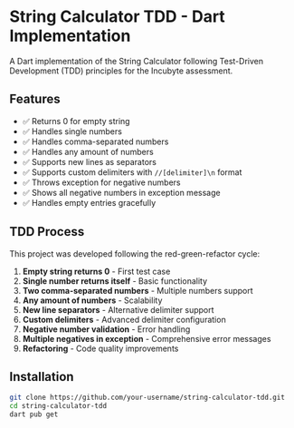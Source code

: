 # String Calculator TDD - Dart Implementation

A Dart implementation of the String Calculator following Test-Driven Development (TDD) principles for the Incubyte assessment.

## Features

- ✅ Returns 0 for empty string
- ✅ Handles single numbers
- ✅ Handles comma-separated numbers
- ✅ Handles any amount of numbers
- ✅ Supports new lines as separators
- ✅ Supports custom delimiters with `//[delimiter]\n` format
- ✅ Throws exception for negative numbers
- ✅ Shows all negative numbers in exception message
- ✅ Handles empty entries gracefully

## TDD Process

This project was developed following the red-green-refactor cycle:

1. **Empty string returns 0** - First test case
2. **Single number returns itself** - Basic functionality
3. **Two comma-separated numbers** - Multiple numbers support
4. **Any amount of numbers** - Scalability
5. **New line separators** - Alternative delimiter support
6. **Custom delimiters** - Advanced delimiter configuration
7. **Negative number validation** - Error handling
8. **Multiple negatives in exception** - Comprehensive error messages
9. **Refactoring** - Code quality improvements

## Installation

```bash
git clone https://github.com/your-username/string-calculator-tdd.git
cd string-calculator-tdd
dart pub get